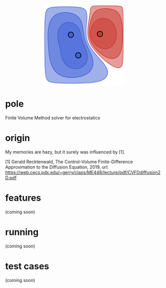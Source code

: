 <p align="center">
  <img src="https://github.com/bchaber/pole/blob/main/pole.svg" width="256px" alt="An electric potential field from three point charges"/>
  <h1>pole</h1>
</p>

Finite Volume Method solver for electrostatics

# origin
My memories are hazy, but it surely was influenced by [1].

[1] Gerald Recktenwald, The Control-Volume Finite-Difference Approximation to the Diffusion Equation, 2019, url: https://web.cecs.pdx.edu/~gerry/class/ME448/lecture/pdf/CVFDdiffusion2D.pdf

# features
(coming soon)

# running
(coming soon)

# test cases
(coming soon)
